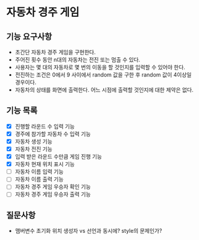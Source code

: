 # 자동차 경주 게임

## 기능 요구사항
* 초간단 자동차 경주 게임을 구현한다.
* 주어진 횟수 동안 n대의 자동차는 전진 또는 멈출 수 있다.
* 사용자는 몇 대의 자동차로 몇 번의 이동을 할 것인지를 입력할 수 있어야 한다.
* 전진하는 조건은 0에서 9 사이에서 random 값을 구한 후 random 값이 4이상일 경우이다.
* 자동차의 상태를 화면에 출력한다. 어느 시점에 출력할 것인지에 대한 제약은 없다.

## 기능 목록
* [x] 진행할 라운드 수 입력 기능
* [x] 경주에 참가할 자동차 수 입력 기능
* [x] 자동차 생성 기능
* [x] 자동차 전진 기능
* [x] 입력 받은 라운드 수만큼 게임 진행 기능
* [x] 자동차 현재 위치 표시 기능
* [ ] 자동차 이름 입력 기능
* [ ] 자동차 이름 출력 기능
* [ ] 자동차 경주 게임 우승자 확인 기능
* [ ] 자동차 경주 게임 우승자 출력 기능

## 질문사항
* 맴버변수 초기화 위치 생성자 vs 선언과 동시에? style의 문제인가?